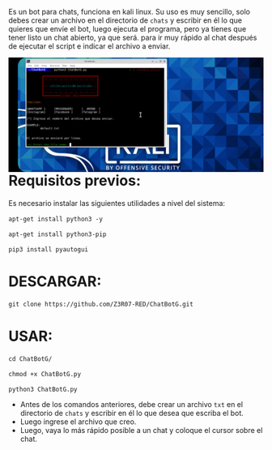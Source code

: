 Es un bot para chats, funciona en kali linux. Su uso es muy sencillo, solo debes crear un archivo en el directorio de `chats` y escribir en él lo que quieres que envíe el bot, luego ejecuta el programa, pero ya tienes que tener listo un chat abierto, ya que será. para ir muy rápido al chat después de ejecutar el script e indicar el archivo a enviar.

<p align="center">
<img src="Img/ChatBotG.png"
    alt="ChatBotG"
    style="float: left; margin-right: 10px;"/>
</p>

Requisitos previos:
======
Es necesario instalar las siguientes utilidades a nivel del sistema:

```
apt-get install python3 -y
```
```
apt-get install python3-pip
```

```
pip3 install pyautogui
```

DESCARGAR:
======

```
git clone https://github.com/Z3R07-RED/ChatBotG.git
```

USAR:
======

```
cd ChatBotG/
```

```
chmod +x ChatBotG.py
```

```
python3 ChatBotG.py
```

* Antes de los comandos anteriores, debe crear un archivo `txt` en el directorio de `chats` y escribir en él lo que desea que escriba el bot.
* Luego ingrese el archivo que creo.
* Luego, vaya lo más rápido posible a un chat y coloque el cursor sobre el chat.

